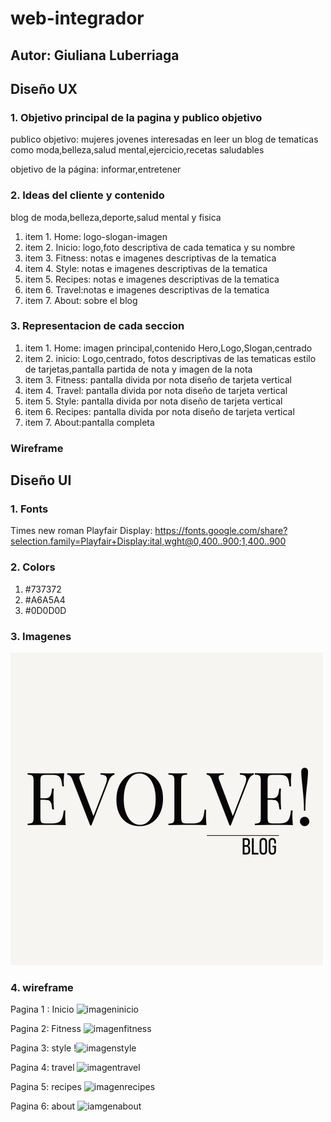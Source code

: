 # web-integrador
## Autor: Giuliana Luberriaga
## Diseño UX
### 1. Objetivo principal de la pagina y publico objetivo
publico objetivo: mujeres jovenes interesadas en leer un blog de tematicas como moda,belleza,salud mental,ejercicio,recetas saludables

objetivo de la página: informar,entretener
### 2. Ideas del cliente y contenido
blog de moda,belleza,deporte,salud mental y fisica
 1. item 1. Home: logo-slogan-imagen
2. item 2. Inicio: logo,foto descriptiva de cada tematica y su nombre
3. item 3. Fitness: notas e imagenes descriptivas de la tematica
4. item 4.  Style: notas e imagenes descriptivas de la tematica
5. item 5. Recipes: notas e imagenes descriptivas de la tematica
6. item 6. Travel:notas e imagenes descriptivas de la tematica
7. item 7. About: sobre el blog
### 3. Representacion de cada seccion
1. item 1. Home: imagen principal,contenido Hero,Logo,Slogan,centrado
2. item 2. inicio: Logo,centrado, fotos descriptivas de las tematicas estilo de tarjetas,pantalla partida de nota y imagen de la nota
3. item 3. Fitness: pantalla divida por nota diseño de tarjeta vertical
4. item 4. Travel:  pantalla divida por nota diseño de tarjeta vertical
5. item 5. Style: pantalla divida por nota diseño de tarjeta vertical
6. item 6. Recipes: pantalla divida por nota diseño de tarjeta vertical
7. item 7. About:pantalla  completa
### Wireframe 


## Diseño UI
### 1. Fonts
Times new roman
Playfair Display: https://fonts.google.com/share?selection.family=Playfair+Display:ital,wght@0,400..900;1,400..900

### 2. Colors
1. #737372
2. #A6A5A4
3. #0D0D0D

### 3. Imagenes
![imagenlogo](/imagenes/Black%20Ivory%20Minimalist%20Elegant%20Script%20Personal%20Name%20Logo.png)

### 4. wireframe
Pagina 1 : Inicio
![imageninicio](/imagenes/wireframe/DRAWIO-Página-1.drawio.png)

Pagina 2: Fitness
![imagenfitness](/imagenes/wireframe/DRAWIO-Página-2.drawio.png)

Pagina 3: style
!![imagenstyle](/imagenes/wireframe/DRAWIO-Página-3.drawio.png)

Pagina 4: travel 
![imagentravel](/imagenes/wireframe/DRAWIO-Página-5.drawio.png)

Pagina 5: recipes
![imagenrecipes](/imagenes/wireframe/DRAWIO-Página-5.drawio.png)

Pagina 6: about
![iamgenabout](/imagenes/wireframe/DRAWIO-Página-6.drawio.png)
